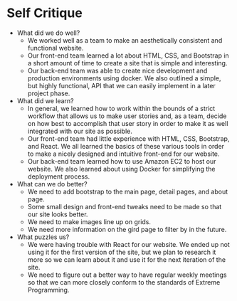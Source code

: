 # Self Critique

* What did we do well?
  * We worked well as a team to make an aesthetically consistent and functional website. 
  * Our front-end team learned a lot about HTML, CSS, and Bootstrap in a short amount of time to create a site that is simple and interesting.
  * Our back-end team was able to create nice development and production environments using docker. We also outlined a simple, but highly functional, API that we can easily implement in a later project phase.
* What did we learn?
  * In general, we learned how to work within the bounds of a strict workflow that allows us to make user stories and, as a team, decide on how best to accomplish that user story in order to make it as well integrated with our site as possible.
  * Our front-end team had little experience with HTML, CSS, Bootstrap, and React. We all learned the basics of these various tools in order to make a nicely designed and intuitive front-end for our website.
  * Our back-end team learned how to use Amazon EC2 to host our website. We also learned about using Docker for simplifying the deployment process.
* What can we do better?
  * We need to add bootstrap to the main page, detail pages, and about page.
  * Some small design and front-end tweaks need to be made so that our site looks better.
  * We need to make images line up on grids.
  * We need more information on the gird page to filter by in the future.
* What puzzles us?
  * We were having trouble with React for our website. We ended up not using it for the first version of the site, but we plan to research it more so we can learn about it and use it for the next iteration of the site.
  * We need to figure out a better way to have regular weekly meetings so that we can more closely conform to the standards of Extreme Programming.



